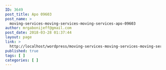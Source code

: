 ```yaml
---
ID: 3649
post_title: Apo 09603
post_name: >
  moving-services-moving-services-moving-services-apo-09603
author: mrgabonijeff@gmail.com
post_date: 2018-03-28 01:37:44
layout: page
link: >
  http://localhost/wordpress/moving-services-moving-services-moving-services-apo-09603/
published: true
tags: [ ]
categories: [ ]
---
```

